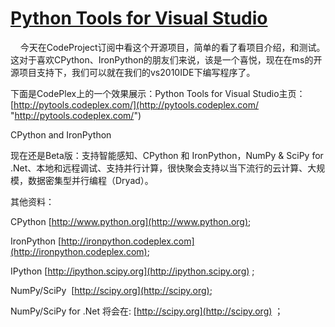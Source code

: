 [Python Tools for Visual Studio](/grzx2210/article/details/6242814)
===================================================================

    今天在CodeProject订阅中看这个开源项目，简单的看了看项目介绍，和测试。这对于喜欢CPython、IronPython的朋友们来说，该是一个喜悦，现在在ms的开源项目支持下，我们可以就在我们的vs2010IDE下编写程序了。

下面是CodePlex上的一个效果展示：Python Tools for Visual Studio主页：[http://pytools.codeplex.com/](http://pytools.codeplex.com/ "http://pytools.codeplex.com/")

CPython and IronPython

现在还是Beta版：支持智能感知、CPython 和 IronPython，NumPy & SciPy for .Net、本地和远程调试、支持并行计算，很快聚会支持以当下流行的云计算、大规模，数据密集型并行编程（Dryad）。

其他资料：

CPython [http://www.python.org](http://www.python.org);

IronPython [http://ironpython.codeplex.com](http://ironpython.codeplex.com);

IPython [http://ipython.scipy.org](http://ipython.scipy.org) ;

NumPy/SciPy  [http://scipy.org](http://scipy.org);

NumPy/SciPy for .Net 将会在: [http://scipy.org](http://scipy.org) ；
